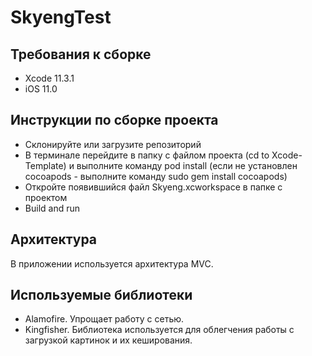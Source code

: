 #  SkyengTest

## Требования к сборке

- Xcode 11.3.1
- iOS 11.0

## Инструкции по сборке проекта

- Склонируйте или загрузите репозиторий
- В терминале перейдите в папку с файлом проекта (cd to Xcode-Template) и выполните команду pod install (если не установлен cocoapods - выполните команду sudo gem install cocoapods)
- Откройте появившийся файл Skyeng.xcworkspace в папке с проектом
- Build and run

## Архитектура

В приложении используется архитектура MVC.

## Используемые библиотеки

- Alamofire. Упрощает работу с сетью.
- Kingfisher. Библиотека используется для облегчения работы с загрузкой картинок и их кеширования.
